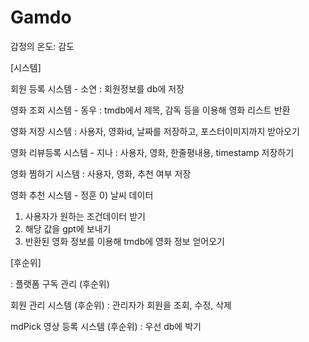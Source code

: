 # Gamdo
감정의 온도: 감도

[시스템]

회원 등록 시스템 - 소연
: 회원정보를 db에 저장

영화 조회 시스템 - 동우
: tmdb에서 제목, 감독 등을 이용해 영화 리스트 반환

영화 저장 시스템
: 사용자, 영화id, 날짜를 저장하고, 포스터이미지까지 받아오기

영화 리뷰등록 시스템 - 지나
: 사용자, 영화, 한줄평내용, timestamp 저장하기

영화 찜하기 시스템
: 사용자, 영화, 추천 여부 저장

영화 추천 시스템 - 정훈
0) 날씨 데이터
1) 사용자가 원하는 조건데이터 받기
2) 해당 값을 gpt에 보내기
3) 반환된 영화 정보를 이용해  tmdb에 영화 정보 얻어오기



[후순위]

: 플랫폼 구독 관리 (후순위)

회원 관리 시스템 (후순위)
: 관리자가 회원을 조회, 수정, 삭제

mdPick 영상 등록 시스템 (후순위)
: 우선 db에 박기 
